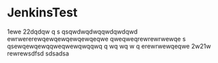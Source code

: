 JenkinsTest
===========





1ewe
22dqdqw
q s qsqwdwqdwqqwdqwdqwd
ewrwererewqewqewqewqewqeqwe
qweqweqrewrewrwewqe
  s qsewqewqewqqweqwewqwqqwq
q wq  wq  w q
erewrwewqeqwe
2w21w
rewrewsdfsd
sdsadsa
